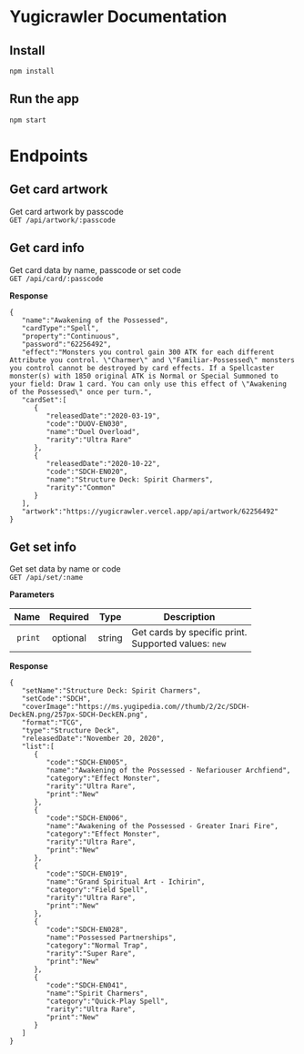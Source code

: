 # Yugicrawler Documentation

## Install

    npm install

## Run the app

    npm start

# Endpoints

## Get card artwork

Get card artwork by passcode
<br/>
`GET /api/artwork/:passcode`

## Get card info

Get card data by name, passcode or set code
<br/>
`GET /api/card/:passcode`

**Response**
```
{
   "name":"Awakening of the Possessed",
   "cardType":"Spell",
   "property":"Continuous",
   "password":"62256492",
   "effect":"Monsters you control gain 300 ATK for each different Attribute you control. \"Charmer\" and \"Familiar-Possessed\" monsters you control cannot be destroyed by card effects. If a Spellcaster monster(s) with 1850 original ATK is Normal or Special Summoned to your field: Draw 1 card. You can only use this effect of \"Awakening of the Possessed\" once per turn.",
   "cardSet":[
      {
         "releasedDate":"2020-03-19",
         "code":"DUOV-EN030",
         "name":"Duel Overload",
         "rarity":"Ultra Rare"
      },
      {
         "releasedDate":"2020-10-22",
         "code":"SDCH-EN020",
         "name":"Structure Deck: Spirit Charmers",
         "rarity":"Common"
      }
   ],
   "artwork":"https://yugicrawler.vercel.app/api/artwork/62256492"
}
```
## Get set info

Get set data by name or code
<br/>
`GET /api/set/:name`

**Parameters**

|          Name | Required |  Type   | Description                                                                                                                                                           |
| -------------:|:--------:|:-------:| --------------------------------------------------------------------------------------------------------------------------------------------------------------------- |
|     `print` | optional | string  | Get cards by specific print. <br/> Supported values: `new`                                                                                                   |

**Response**

```
{
   "setName":"Structure Deck: Spirit Charmers",
   "setCode":"SDCH",
   "coverImage":"https://ms.yugipedia.com//thumb/2/2c/SDCH-DeckEN.png/257px-SDCH-DeckEN.png",
   "format":"TCG",
   "type":"Structure Deck",
   "releasedDate":"November 20, 2020",
   "list":[
      {
         "code":"SDCH-EN005",
         "name":"Awakening of the Possessed - Nefariouser Archfiend",
         "category":"Effect Monster",
         "rarity":"Ultra Rare",
         "print":"New"
      },
      {
         "code":"SDCH-EN006",
         "name":"Awakening of the Possessed - Greater Inari Fire",
         "category":"Effect Monster",
         "rarity":"Ultra Rare",
         "print":"New"
      },
      {
         "code":"SDCH-EN019",
         "name":"Grand Spiritual Art - Ichirin",
         "category":"Field Spell",
         "rarity":"Ultra Rare",
         "print":"New"
      },
      {
         "code":"SDCH-EN028",
         "name":"Possessed Partnerships",
         "category":"Normal Trap",
         "rarity":"Super Rare",
         "print":"New"
      },
      {
         "code":"SDCH-EN041",
         "name":"Spirit Charmers",
         "category":"Quick-Play Spell",
         "rarity":"Ultra Rare",
         "print":"New"
      }
   ]
}
```
